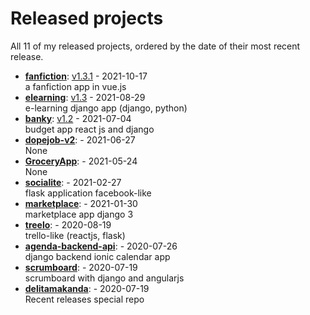 # Released projects

All <!-- release_count starts -->11<!-- release_count ends --> of my released projects, ordered by the date of their most recent release.

<!-- recent_releases starts -->
* **[fanfiction](https://github.com/delitamakanda/fanfiction)**: [v1.3.1](https://github.com/delitamakanda/fanfiction/releases/tag/v1.3.1) - 2021-10-17
<br>a fanfiction app in vue.js
* **[elearning](https://github.com/delitamakanda/elearning)**: [v1.3](https://github.com/delitamakanda/elearning/releases/tag/v1.3) - 2021-08-29
<br>e-learning django app (django, python)
* **[banky](https://github.com/delitamakanda/banky)**: [v1.2](https://github.com/delitamakanda/banky/releases/tag/v1.2) - 2021-07-04
<br>budget app react js and django
* **[dopejob-v2](https://github.com/delitamakanda/dopejob-v2)**: [](https://github.com/delitamakanda/dopejob-v2/releases/tag/v1.0) - 2021-06-27
<br>None
* **[GroceryApp](https://github.com/delitamakanda/GroceryApp)**: [](https://github.com/delitamakanda/GroceryApp/releases/tag/v1.0) - 2021-05-24
<br>None
* **[socialite](https://github.com/delitamakanda/socialite)**: [](https://github.com/delitamakanda/socialite/releases/tag/v2.1) - 2021-02-27
<br>flask application facebook-like
* **[marketplace](https://github.com/delitamakanda/marketplace)**: [](https://github.com/delitamakanda/marketplace/releases/tag/v1.1) - 2021-01-30
<br>marketplace app django 3
* **[treelo](https://github.com/delitamakanda/treelo)**: [](https://github.com/delitamakanda/treelo/releases/tag/v0.2) - 2020-08-19
<br>trello-like (reactjs, flask)
* **[agenda-backend-api](https://github.com/delitamakanda/agenda-backend-api)**: [](https://github.com/delitamakanda/agenda-backend-api/releases/tag/v1.0) - 2020-07-26
<br>django backend ionic calendar app
* **[scrumboard](https://github.com/delitamakanda/scrumboard)**: [](https://github.com/delitamakanda/scrumboard/releases/tag/v1.0) - 2020-07-19
<br>scrumboard with django and angularjs
* **[delitamakanda](https://github.com/delitamakanda/delitamakanda)**: [](https://github.com/delitamakanda/delitamakanda/releases/tag/v1.0) - 2020-07-19
<br>Recent releases special repo
<!-- recent_releases ends -->
